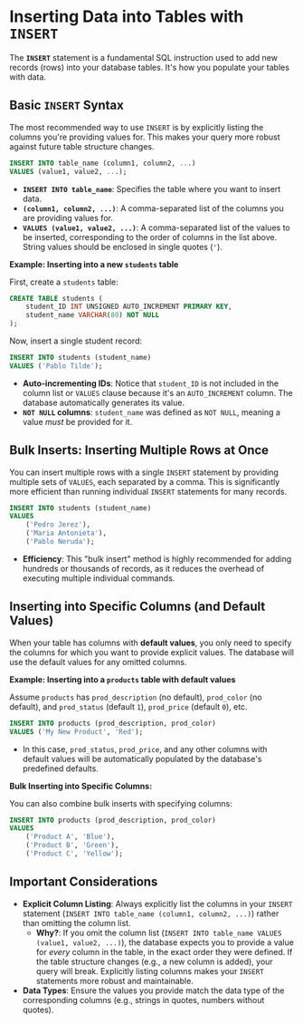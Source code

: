 # Inserting Data into Tables with `INSERT`

The **`INSERT`** statement is a fundamental SQL instruction used to add new records (rows) into your database tables. It's how you populate your tables with data.

## Basic `INSERT` Syntax

The most recommended way to use `INSERT` is by explicitly listing the columns you're providing values for. This makes your query more robust against future table structure changes.

```sql
INSERT INTO table_name (column1, column2, ...)
VALUES (value1, value2, ...);
```

- **`INSERT INTO table_name`**: Specifies the table where you want to insert data.
- **`(column1, column2, ...)`**: A comma-separated list of the columns you are providing values for.
- **`VALUES (value1, value2, ...)`**: A comma-separated list of the values to be inserted, corresponding to the order of columns in the list above. String values should be enclosed in single quotes (`'`).

**Example: Inserting into a new `students` table**

First, create a `students` table:

```sql
CREATE TABLE students (
    student_ID INT UNSIGNED AUTO_INCREMENT PRIMARY KEY,
    student_name VARCHAR(80) NOT NULL
);
```

Now, insert a single student record:

```sql
INSERT INTO students (student_name)
VALUES ('Pablo Tilde');
```

- **Auto-incrementing IDs**: Notice that `student_ID` is not included in the column list or `VALUES` clause because it's an `AUTO_INCREMENT` column. The database automatically generates its value.
- **`NOT NULL` columns**: `student_name` was defined as `NOT NULL`, meaning a value _must_ be provided for it.

## Bulk Inserts: Inserting Multiple Rows at Once

You can insert multiple rows with a single `INSERT` statement by providing multiple sets of `VALUES`, each separated by a comma. This is significantly more efficient than running individual `INSERT` statements for many records.

```sql
INSERT INTO students (student_name)
VALUES
    ('Pedro Jerez'),
    ('Maria Antonieta'),
    ('Pablo Neruda');
```

- **Efficiency**: This "bulk insert" method is highly recommended for adding hundreds or thousands of records, as it reduces the overhead of executing multiple individual commands.

## Inserting into Specific Columns (and Default Values)

When your table has columns with **default values**, you only need to specify the columns for which you want to provide explicit values. The database will use the default values for any omitted columns.

**Example: Inserting into a `products` table with default values**

Assume `products` has `prod_description` (no default), `prod_color` (no default), and `prod_status` (default `1`), `prod_price` (default `0`), etc.

```sql
INSERT INTO products (prod_description, prod_color)
VALUES ('My New Product', 'Red');
```

- In this case, `prod_status`, `prod_price`, and any other columns with default values will be automatically populated by the database's predefined defaults.

**Bulk Inserting into Specific Columns:**

You can also combine bulk inserts with specifying columns:

```sql
INSERT INTO products (prod_description, prod_color)
VALUES
    ('Product A', 'Blue'),
    ('Product B', 'Green'),
    ('Product C', 'Yellow');
```

## Important Considerations

- **Explicit Column Listing**: Always explicitly list the columns in your `INSERT` statement (`INSERT INTO table_name (column1, column2, ...)`) rather than omitting the column list.
  - **Why?**: If you omit the column list (`INSERT INTO table_name VALUES (value1, value2, ...)`), the database expects you to provide a value for _every_ column in the table, in the exact order they were defined. If the table structure changes (e.g., a new column is added), your query will break. Explicitly listing columns makes your `INSERT` statements more robust and maintainable.
- **Data Types**: Ensure the values you provide match the data type of the corresponding columns (e.g., strings in quotes, numbers without quotes).
